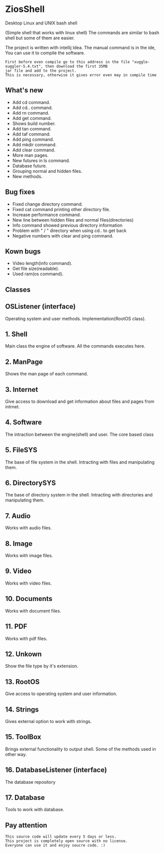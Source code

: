 # ZiosShell
Desktop Linux and UNIX  bash shell

(Simple shell that works with linux shell)
The commands are similar to bash shell but some of them are easier.

The project is written with intellij Idea.
The manual command is in the ide, You can use it to compile the software.

 ```
 First before even compile go to this address in the file "xuggle-xuggler-5.4.txt", then download the first 35MB
 jar file and add to the project.
 This is necessary, otherwise it gives error even may in compile time
 ```

 ## What's new
 
 * Add cd command.
 * Add cd.. command.
 * Add rn command.
 * Add get command.
 * Shows build number.
 * Add tan command.
 * Add taf command.
 * Add ping command.
 * Add mkdir command.
 * Add clear command.
 * More man pages.
 * New futures in ls command.
 * Database future.
 * Grouping normal and hidden files.
 * New methods.
 
 ## Bug fixes
 
 * Fixed change directory command.
 * Fixed cat command printing other directory file.
 * Increase performance command.
 * New line between hidden files and normal files(directories)
 * Info command showed previous directory information
 * Problem with " / " directory when using cd.. to get back
 * Negative numbers with clear and ping command.
 
 ## Kown bugs
 
 * Video length(info command).
 * Get file size(readable).
 * Used ram(os command).

##  Classes

## OSListener (interface)

 Operating system and user methods.
 Implementation(RootOS class).

 ## 1. Shell
Main class the engine of software.
All the commands executes here.

## 2. ManPage
Shows the man page of each command.
 
## 3. Internet
Give access to download and get information about files and pages from intrnet.
 
## 4. Software
The intraction between the engine(shell) and user.
The core based class
 
## 5. FileSYS
The base of file system in the shell.
Intracting with files and manipulating them.
 
## 6. DirectorySYS
The base of directory system in the shell.
Intracting with directories and manipulating them.
 
## 7. Audio
Works with audio files.
 
## 8. Image
Works with image files.
 
## 9. Video
Works with video files.
 
## 10. Documents
Works with document files.
 
## 11. PDF
Works with pdf files.
 
## 12. Unkown
Show the file type by it's extension.

## 13. RootOS
Give access to operating system and user information.
 
 ## 14. Strings
 Gives external option to work with strings.
 
  ## 15. ToolBox
 Brings external functionality to output shell.
 Some of the methods used in other way.
 
 ## 16. DatabaseListener (interface)
 The database repository
 
 ## 17. Database
 Tools to work with database.

## Pay attention
 ```
 This source code will update every 5 days or less.
 This project is completely open source with no license.
 Everyone can use it and enjoy soucre code. :)
```
